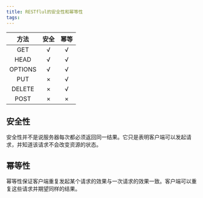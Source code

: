 ```yaml
---
title: RESTflul的安全性和幂等性
tags:
---
```


| 方法 | 安全 | 幂等 |
|:----:|:----:|:----:|
| GET     | √ | √
| HEAD    | √ | √
| OPTIONS | √ | √
| PUT     | × | √
| DELETE  | × | √
| POST    | × | ×

## 安全性

安全性并不是说服务器每次都必须返回同一结果。它只是表明客户端可以发起请求，并知道该请求不会改变资源的状态。

## 幂等性

幂等性保证客户端重复发起某个请求的效果与一次请求的效果一致。客户端可以重复这些请求并期望同样的结果。